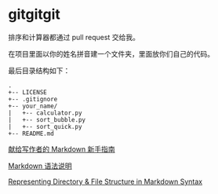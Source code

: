 # gitgitgit

排序和计算器都通过 pull request 交给我。

在项目里面以你的姓名拼音建一个文件夹，里面放你们自己的代码。

最后目录结构如下：
    
    .
    +-- LICENSE
    +-- .gitignore
    +-- your_name/
    |   +-- calculator.py
    |   +-- sort_bubble.py
    |   +-- sort_quick.py
    +-- README.md

[献给写作者的 Markdown 新手指南](http://www.jianshu.com/p/q81RER)

[Markdown 语法说明](http://wowubuntu.com/markdown/)

[Representing Directory & File Structure in Markdown Syntax](http://stackoverflow.com/questions/19699059/representing-directory-file-structure-in-markdown-syntax)


